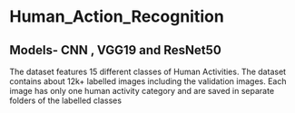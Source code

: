 # Human_Action_Recognition

## Models- CNN , VGG19 and ResNet50


The dataset features 15 different classes of Human Activities.
The dataset contains about 12k+ labelled images including the validation images.
Each image has only one human activity category and are saved in separate folders of the labelled classes
